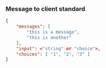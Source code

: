 ### Message to client standard

```json
{
    "messages": [
        "this is a message",
        "this is another"
    ],
    "input": <"string" or "choice">,
    "choices": [ "1", "2", "3" ]
}
```